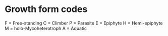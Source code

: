 # Growth form codes 

F = Free-standing
C = Climber
P = Parasite
E = Epiphyte
H = Hemi-epiphyte
M = holo-Mycoheterotroph
A = Aquatic
